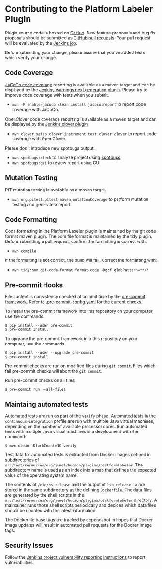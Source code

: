 Contributing to the Platform Labeler Plugin
==============================

Plugin source code is hosted on [GitHub](https://github.com/jenkinsci/platformlabeler-plugin).
New feature proposals and bug fix proposals should be submitted as
[GitHub pull requests](https://help.github.com/articles/creating-a-pull-request).
Your pull request will be evaluated by the [Jenkins job](https://ci.jenkins.io/job/Plugins/job/platformlabeler-plugin/).

Before submitting your change, please assure that you've added tests
which verify your change.

## Code Coverage

[JaCoCo code coverage](https://www.jacoco.org/jacoco/) reporting is available as a maven target and can be displayed by the [Jenkins warnings next generation plugin](https://plugins.jenkins.io/warnings-ng/).
Please try to improve code coverage with tests when you submit.
* `mvn -P enable-jacoco clean install jacoco:report` to report code coverage with JaCoCo.

[OpenClover code coverage](https://openclover.org/) reporting is available as a maven target and can be displayed by the [Jenkins clover plugin](https://plugins.jenkins.io/clover/).
* `mvn clover:setup clover:instrument test clover:clover` to report code coverage with OpenClover.

Please don't introduce new spotbugs output.
* `mvn spotbugs:check` to analyze project using [Spotbugs](https://spotbugs.github.io)
* `mvn spotbugs:gui` to review report using GUI

## Mutation Testing

PIT mutation testing is available as a maven target.

* `mvn org.pitest:pitest-maven:mutationCoverage` to perform mutation testing and generate a report

## Code Formatting

Code formatting in the Platform Labeler plugin is maintained by the git code format maven plugin.
The pom file format is maintained by the tidy plugin.
Before submitting a pull request, confirm the formatting is correct with:

* `mvn compile`

If the formatting is not correct, the build will fail.  Correct the formatting with:

* `mvn tidy:pom git-code-format:format-code -Dgcf.globPattern=**/*`

## Pre-commit Hooks

File content is consistency checked at commit time by the [pre-commit framework](https://pre-commit.com/).
Refer to [.pre-commit-config.yaml](.pre-commit-config.yaml) for the current checks.

To install the pre-commit framework into this repository on your computer, use the commands:

```
$ pip install --user pre-commit
$ pre-commit install
```

To upgrade the pre-commit framework into this repository on your computer, use the commands:

```
$ pip install --user --upgrade pre-commit
$ pre-commit install
```

Pre-commit checks are run on modified files during `git commit`.
Files which fail pre-commit checks will abort the `git commit`.

Run pre-commit checks on all files:
```
$ pre-commit run --all-files
```

## Maintaing automated tests

Automated tests are run as part of the `verify` phase.
Automated tests in the `continuous-integration` profile are run with multiple Java virtual machines, depending on the number of available processor cores.
Run automated tests with multiple Java virtual machines in a development with the command:

```
$ mvn clean -DforkCount=1C verify
```

Test data for automated tests is extracted from Docker images defined in subdirectories of `src/test/resources/org/jvnet/hudson/plugins/platformlabeler`.
The subdirectory name is used as an index into a map that defines the expected value of the operating system name.

The contents of `/etc/os-release` and the output of `lsb_release -a` are stored in the same subdirectory as the defining `Dockerfile`.
The data files are generated by the shell scripts in the `src/test/resources/org/jvnet/hudson/plugins/platformlabeler` directory.
A maintainer runs those shell scripts periodically and decides which data files should be updated with the latest information.

The Dockerfile base tags are tracked by dependabot in hopes that Docker image updates will result in automated pull requests for the Docker image tags.

## Security Issues

Follow the [Jenkins project vulnerability reporting instructions](https://jenkins.io/security/reporting/) to report vulnerabilities.
